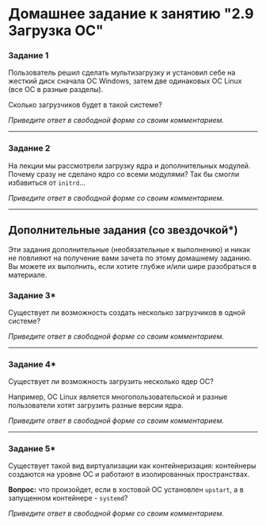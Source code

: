 # Домашнее задание к занятию "2.9 Загрузка ОС"


### Задание 1

Пользователь решил сделать мультизагрузку и установил себе на жесткий диск сначала ОС Windows, затем две одинаковых ОС Linux (все ОС в разные разделы).

Сколько загрузчиков будет в такой системе?

*Приведите ответ в свободной форме со своим комментарием.*

---

### Задание 2

На лекции мы рассмотрели загрузку ядра и дополнительных модулей. Почему сразу не сделано ядро со всеми модулями? Так бы смогли избавиться от `initrd`...

*Приведите ответ в свободной форме со своим комментарием.*

---

## Дополнительные задания (со звездочкой*)
Эти задания дополнительные (необязательные к выполнению) и никак не повлияют на получение вами зачета по этому домашнему заданию. Вы можете их выполнить, если хотите глубже и/или шире разобраться в материале.

### Задание 3*

Существует ли возможность создать несколько загрузчиков в одной системе?

*Приведите ответ в свободной форме со своим комментарием.*

---

### Задание 4*

Существует ли возможность загрузить несколько ядер ОС?

Например, ОС Linux является многопользовательской и разные пользователи хотят загрузить разные версии ядра.

*Приведите ответ в свободной форме со своим комментарием.*

------

### Задание 5*

Существует такой вид виртуализации как контейнеризация: контейнеры создаются на уровне ОС и работают в изолированных пространствах.

**Вопрос:** что произойдет, если в хостовой ОС установлен `upstart`, а в запущенном контейнере - `systemd`?

*Приведите ответ в свободной форме со своим комментарием.*

